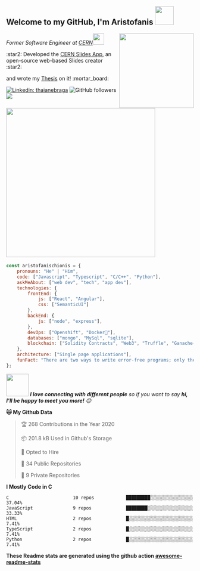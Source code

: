 <h2> Welcome to my GitHub, I'm Aristofanis <img src="https://media.giphy.com/media/12oufCB0MyZ1Go/giphy.gif" width="50"></h2>
<img align='right' src="https://media.giphy.com/media/M9gbBd9nbDrOTu1Mqx/giphy.gif" width="200">

<p><em>Former Software Engineer at <a href="https://home.cern/">CERN</a><img src="https://media.giphy.com/media/WUlplcMpOCEmTGBtBW/giphy.gif" width="30"> 
</em></p>
<p>:star2: Developed the <a href="https://github.com/cern/slides">CERN Slides App</a>, an open-source web-based Slides creator :star2:</p>
<p>and wrote my <a href="https://cds.cern.ch/record/2724152?ln=en">Thesis</a> on it! :mortar_board:</p>

[![Linkedin: thaianebraga](https://img.shields.io/badge/-aristofanischionis-blue?style=flat-square&logo=Linkedin&logoColor=white&link=https://www.linkedin.com/in/aristofanischionis/)](https://www.linkedin.com/in/aristofanischionis/)
![GitHub followers](https://img.shields.io/github/followers/aristofanischionis?label=Follow&style=social)
![](https://visitor-badge.glitch.me/badge?page_id=aristofanischionis.aristofanischionis)

### <img src="https://media.giphy.com/media/6kvVGhp7bp2WA/giphy.gif" width="400">  


```javascript
const aristofanischionis = {
    pronouns: "He" | "Him",
    code: ["Javascript", "Typescript", "C/C++", "Python"],
    askMeAbout: ["web dev", "tech", "app dev"],
    technologies: {
        frontEnd: {
            js: ["React", "Angular"],
            css: ["SemanticUI"]
        },
        backEnd: {
            js: ["node", "express"],
        },
        devOps: ["Openshift", "Docker🐳"],
        databases: ["mongo", "MySql", "sqlite"],
        blockchain: ["Solidity Contracts", "Web3", "Truffle", "Ganache-cli"]
    },
    architecture: ["Single page applications"],
    funFact: "There are two ways to write error-free programs; only the third one works"
};
```

<img src="https://media.giphy.com/media/LnQjpWaON8nhr21vNW/giphy.gif" width="60"> <em><b>I love connecting with different people</b> so if you want to say <b>hi, I'll be happy to meet you more!</b> 😊</em>

<!--START_SECTION:waka-->
**🐱 My Github Data** 

> 🏆 268 Contributions in the Year 2020
 > 
> 📦 201.8 kB Used in Github's Storage 
 > 
> 💼 Opted to Hire
 > 
> 📜 34 Public Repositories
 > 
> 🔑 9 Private Repositories 

**I Mostly Code in C** 

```text
C                        10 repos            █████████░░░░░░░░░░░░░░░░   37.04% 
JavaScript               9 repos             ████████░░░░░░░░░░░░░░░░░   33.33% 
HTML                     2 repos             █░░░░░░░░░░░░░░░░░░░░░░░░   7.41% 
TypeScript               2 repos             █░░░░░░░░░░░░░░░░░░░░░░░░   7.41% 
Python                   2 repos             █░░░░░░░░░░░░░░░░░░░░░░░░   7.41%

```



<!--END_SECTION:waka-->
**These Readme stats are generated using the github action [awesome-readme-stats](https://github.com/anmol098/waka-readme-stats)**
